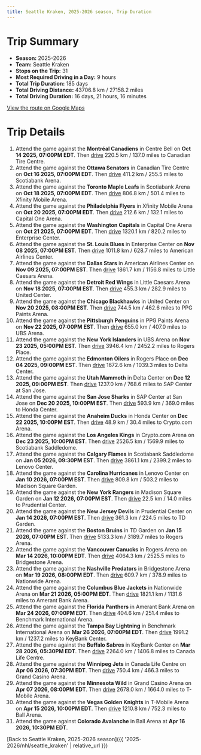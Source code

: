 ```yaml
---
title: Seattle Kraken, 2025-2026 season, Trip Duration
---
```


# Trip Summary
- **Season:** 2025-2026
- **Team:** Seattle Kraken
- **Stops on the Trip:** 31
- **Most Required Driving in a Day:** 9 hours
- **Total Trip Duration:** 185 days
- **Total Driving Distance:** 43706.8 km / 27158.2 miles
- **Total Driving Duration:** 16 days, 21 hours, 16 minutes

[View the route on Google Maps](https://www.google.com/maps/dir/Centre+Bell+Montréal/Canadian+Tire+Centre+Ottawa/Scotiabank+Arena+Toronto/Xfinity+Mobile+Arena+Philadelphia/Capital+One+Arena+Washington/Enterprise+Center+St.+Louis/American+Airlines+Center+Dallas/Little+Caesars+Arena+Detroit/United+Center+Chicago/PPG+Paints+Arena+Pittsburgh/UBS+Arena+New+York/Rogers+Place+Edmonton/Delta+Center+Utah/SAP+Center+at+San+Jose+San+Jose/Honda+Center+Anaheim/Crypto.com+Arena+Los+Angeles/Scotiabank+Saddledome+Calgary/Lenovo+Center+Carolina/Madison+Square+Garden+New+York/Prudential+Center+New+Jersey/TD+Garden+Boston/Rogers+Arena+Vancouver/Bridgestone+Arena+Nashville/Nationwide+Arena+Columbus/Amerant+Bank+Arena+Florida/Benchmark+International+Arena+Tampa+Bay/KeyBank+Center+Buffalo/Canada+Life+Centre+Winnipeg/Grand+Casino+Arena+Minnesota/T-Mobile+Arena+Vegas/Ball+Arena+Colorado)

# Trip Details
1. Attend the game against the **Montréal Canadiens** in Centre Bell on **Oct 14 2025, 07:00PM EDT**. Then [drive](https://www.google.com/maps/dir/Centre+Bell+Montréal/Canadian+Tire+Centre+Ottawa) 220.5 km / 137.0 miles to Canadian Tire Centre.
2. Attend the game against the **Ottawa Senators** in Canadian Tire Centre on **Oct 16 2025, 07:00PM EDT**. Then [drive](https://www.google.com/maps/dir/Canadian+Tire+Centre+Ottawa/Scotiabank+Arena+Toronto) 411.2 km / 255.5 miles to Scotiabank Arena.
3. Attend the game against the **Toronto Maple Leafs** in Scotiabank Arena on **Oct 18 2025, 07:00PM EDT**. Then [drive](https://www.google.com/maps/dir/Scotiabank+Arena+Toronto/Xfinity+Mobile+Arena+Philadelphia) 806.8 km / 501.4 miles to Xfinity Mobile Arena.
4. Attend the game against the **Philadelphia Flyers** in Xfinity Mobile Arena on **Oct 20 2025, 07:00PM EDT**. Then [drive](https://www.google.com/maps/dir/Xfinity+Mobile+Arena+Philadelphia/Capital+One+Arena+Washington) 212.6 km / 132.1 miles to Capital One Arena.
5. Attend the game against the **Washington Capitals** in Capital One Arena on **Oct 21 2025, 07:00PM EDT**. Then [drive](https://www.google.com/maps/dir/Capital+One+Arena+Washington/Enterprise+Center+St.+Louis) 1320.1 km / 820.2 miles to Enterprise Center.
6. Attend the game against the **St. Louis Blues** in Enterprise Center on **Nov 08 2025, 07:00PM EST**. Then [drive](https://www.google.com/maps/dir/Enterprise+Center+St.+Louis/American+Airlines+Center+Dallas) 1011.8 km / 628.7 miles to American Airlines Center.
7. Attend the game against the **Dallas Stars** in American Airlines Center on **Nov 09 2025, 07:00PM EST**. Then [drive](https://www.google.com/maps/dir/American+Airlines+Center+Dallas/Little+Caesars+Arena+Detroit) 1861.7 km / 1156.8 miles to Little Caesars Arena.
8. Attend the game against the **Detroit Red Wings** in Little Caesars Arena on **Nov 18 2025, 07:00PM EST**. Then [drive](https://www.google.com/maps/dir/Little+Caesars+Arena+Detroit/United+Center+Chicago) 455.3 km / 282.9 miles to United Center.
9. Attend the game against the **Chicago Blackhawks** in United Center on **Nov 20 2025, 08:00PM EST**. Then [drive](https://www.google.com/maps/dir/United+Center+Chicago/PPG+Paints+Arena+Pittsburgh) 744.5 km / 462.6 miles to PPG Paints Arena.
10. Attend the game against the **Pittsburgh Penguins** in PPG Paints Arena on **Nov 22 2025, 07:00PM EST**. Then [drive](https://www.google.com/maps/dir/PPG+Paints+Arena+Pittsburgh/UBS+Arena+New+York) 655.0 km / 407.0 miles to UBS Arena.
11. Attend the game against the **New York Islanders** in UBS Arena on **Nov 23 2025, 05:00PM EST**. Then [drive](https://www.google.com/maps/dir/UBS+Arena+New+York/Rogers+Place+Edmonton) 3946.4 km / 2452.2 miles to Rogers Place.
12. Attend the game against the **Edmonton Oilers** in Rogers Place on **Dec 04 2025, 09:00PM EST**. Then [drive](https://www.google.com/maps/dir/Rogers+Place+Edmonton/Delta+Center+Utah) 1672.6 km / 1039.3 miles to Delta Center.
13. Attend the game against the **Utah Mammoth** in Delta Center on **Dec 12 2025, 09:00PM EST**. Then [drive](https://www.google.com/maps/dir/Delta+Center+Utah/SAP+Center+at+San+Jose+San+Jose) 1237.0 km / 768.6 miles to SAP Center at San Jose.
14. Attend the game against the **San Jose Sharks** in SAP Center at San Jose on **Dec 20 2025, 10:00PM EST**. Then [drive](https://www.google.com/maps/dir/SAP+Center+at+San+Jose+San+Jose/Honda+Center+Anaheim) 593.9 km / 369.0 miles to Honda Center.
15. Attend the game against the **Anaheim Ducks** in Honda Center on **Dec 22 2025, 10:00PM EST**. Then [drive](https://www.google.com/maps/dir/Honda+Center+Anaheim/Crypto.com+Arena+Los+Angeles) 48.9 km / 30.4 miles to Crypto.com Arena.
16. Attend the game against the **Los Angeles Kings** in Crypto.com Arena on **Dec 23 2025, 10:00PM EST**. Then [drive](https://www.google.com/maps/dir/Crypto.com+Arena+Los+Angeles/Scotiabank+Saddledome+Calgary) 2526.5 km / 1569.9 miles to Scotiabank Saddledome.
17. Attend the game against the **Calgary Flames** in Scotiabank Saddledome on **Jan 05 2026, 09:30PM EST**. Then [drive](https://www.google.com/maps/dir/Scotiabank+Saddledome+Calgary/Lenovo+Center+Carolina) 3861.1 km / 2399.2 miles to Lenovo Center.
18. Attend the game against the **Carolina Hurricanes** in Lenovo Center on **Jan 10 2026, 07:00PM EST**. Then [drive](https://www.google.com/maps/dir/Lenovo+Center+Carolina/Madison+Square+Garden+New+York) 809.8 km / 503.2 miles to Madison Square Garden.
19. Attend the game against the **New York Rangers** in Madison Square Garden on **Jan 12 2026, 07:00PM EST**. Then [drive](https://www.google.com/maps/dir/Madison+Square+Garden+New+York/Prudential+Center+New+Jersey) 22.5 km / 14.0 miles to Prudential Center.
20. Attend the game against the **New Jersey Devils** in Prudential Center on **Jan 14 2026, 07:00PM EST**. Then [drive](https://www.google.com/maps/dir/Prudential+Center+New+Jersey/TD+Garden+Boston) 361.3 km / 224.5 miles to TD Garden.
21. Attend the game against the **Boston Bruins** in TD Garden on **Jan 15 2026, 07:00PM EST**. Then [drive](https://www.google.com/maps/dir/TD+Garden+Boston/Rogers+Arena+Vancouver) 5133.3 km / 3189.7 miles to Rogers Arena.
22. Attend the game against the **Vancouver Canucks** in Rogers Arena on **Mar 14 2026, 10:00PM EDT**. Then [drive](https://www.google.com/maps/dir/Rogers+Arena+Vancouver/Bridgestone+Arena+Nashville) 4064.3 km / 2525.5 miles to Bridgestone Arena.
23. Attend the game against the **Nashville Predators** in Bridgestone Arena on **Mar 19 2026, 08:00PM EDT**. Then [drive](https://www.google.com/maps/dir/Bridgestone+Arena+Nashville/Nationwide+Arena+Columbus) 609.7 km / 378.9 miles to Nationwide Arena.
24. Attend the game against the **Columbus Blue Jackets** in Nationwide Arena on **Mar 21 2026, 05:00PM EDT**. Then [drive](https://www.google.com/maps/dir/Nationwide+Arena+Columbus/Amerant+Bank+Arena+Florida) 1821.1 km / 1131.6 miles to Amerant Bank Arena.
25. Attend the game against the **Florida Panthers** in Amerant Bank Arena on **Mar 24 2026, 07:00PM EDT**. Then [drive](https://www.google.com/maps/dir/Amerant+Bank+Arena+Florida/Benchmark+International+Arena+Tampa+Bay) 404.6 km / 251.4 miles to Benchmark International Arena.
26. Attend the game against the **Tampa Bay Lightning** in Benchmark International Arena on **Mar 26 2026, 07:00PM EDT**. Then [drive](https://www.google.com/maps/dir/Benchmark+International+Arena+Tampa+Bay/KeyBank+Center+Buffalo) 1991.2 km / 1237.2 miles to KeyBank Center.
27. Attend the game against the **Buffalo Sabres** in KeyBank Center on **Mar 28 2026, 05:30PM EDT**. Then [drive](https://www.google.com/maps/dir/KeyBank+Center+Buffalo/Canada+Life+Centre+Winnipeg) 2264.0 km / 1406.8 miles to Canada Life Centre.
28. Attend the game against the **Winnipeg Jets** in Canada Life Centre on **Apr 06 2026, 07:30PM EDT**. Then [drive](https://www.google.com/maps/dir/Canada+Life+Centre+Winnipeg/Grand+Casino+Arena+Minnesota) 750.4 km / 466.3 miles to Grand Casino Arena.
29. Attend the game against the **Minnesota Wild** in Grand Casino Arena on **Apr 07 2026, 08:00PM EDT**. Then [drive](https://www.google.com/maps/dir/Grand+Casino+Arena+Minnesota/T-Mobile+Arena+Vegas) 2678.0 km / 1664.0 miles to T-Mobile Arena.
30. Attend the game against the **Vegas Golden Knights** in T-Mobile Arena on **Apr 15 2026, 10:00PM EDT**. Then [drive](https://www.google.com/maps/dir/T-Mobile+Arena+Vegas/Ball+Arena+Colorado) 1210.8 km / 752.3 miles to Ball Arena.
31. Attend the game against **Colorado Avalanche** in Ball Arena at **Apr 16 2026, 10:30PM EDT**.

[Back to Seattle Kraken, 2025-2026 season]({{ '2025-2026/nhl/seattle_kraken' | relative_url }})
